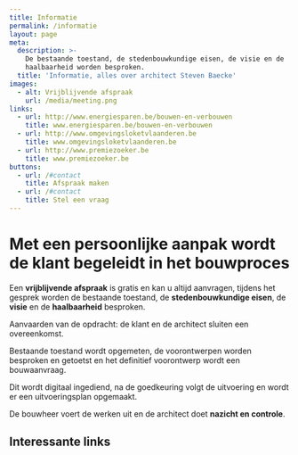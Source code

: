 ```yaml
---
title: Informatie
permalink: /informatie
layout: page
meta:
  description: >-
    De bestaande toestand, de stedenbouwkundige eisen, de visie en de
    haalbaarheid worden besproken.
  title: 'Informatie, alles over architect Steven Baecke'
images:
  - alt: Vrijblijvende afspraak
    url: /media/meeting.png
links:
  - url: http://www.energiesparen.be/bouwen-en-verbouwen
    title: www.energiesparen.be/bouwen-en-verbouwen
  - url: http://www.omgevingsloketvlaanderen.be
    title: www.omgevingsloketvlaanderen.be
  - url: http://www.premiezoeker.be
    title: www.premiezoeker.be
buttons:
  - url: /#contact
    title: Afspraak maken
  - url: /#contact
    title: Stel een vraag
---
```

# Met een persoonlijke aanpak wordt de klant begeleidt in het bouwproces

Een **vrijblijvende afspraak** is gratis en kan u altijd aanvragen, tijdens
het gesprek worden de bestaande toestand, de **stedenbouwkundige eisen**,
de **visie** en de **haalbaarheid** besproken.

Aanvaarden van de opdracht: de klant en de architect sluiten een overeenkomst.

Bestaande toestand wordt opgemeten, de voorontwerpen worden besproken en getoetst
en het definitief voorontwerp wordt een bouwaanvraag.

Dit wordt digitaal ingediend, na de goedkeuring volgt de uitvoering en wordt er
een uitvoeringsplan opgemaakt.

De bouwheer voert de werken uit en de architect doet **nazicht en controle**.


## Interessante links

